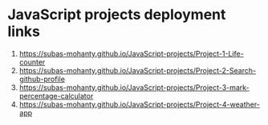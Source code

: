 # JavaScript projects deployment links
1. https://subas-mohanty.github.io/JavaScript-projects/Project-1-Life-counter
2. https://subas-mohanty.github.io/JavaScript-projects/Project-2-Search-github-profile
3. https://subas-mohanty.github.io/JavaScript-projects/Project-3-mark-percentage-calculator
4. https://subas-mohanty.github.io/JavaScript-projects/Project-4-weather-app
